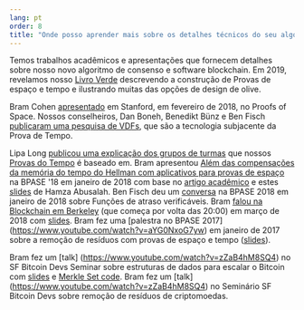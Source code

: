 ```yaml
---
lang: pt
order: 8
title: "Onde posso aprender mais sobre os detalhes técnicos do seu algoritmo de consenso?"
---
```


Temos trabalhos acadêmicos e apresentações que fornecem detalhes sobre nosso novo algoritmo de consenso e software blockchain.
Em 2019, revelamos nosso [Livro Verde](https://www.olive.net/assets/oliveGreenPaper.pdf) descrevendo a construção de Provas de espaço e tempo e ilustrando muitas das opções de design de olive.

Bram Cohen [apresentado](https://www.youtube.com/watch?v=2Zlcgt8FVz4) em Stanford, em fevereiro de 2018, no Proofs of Space. Nossos conselheiros, Dan Boneh, Benedikt Bünz e Ben Fisch [publicaram uma pesquisa de VDFs](https://eprint.iacr.org/2018/712.pdf), que são a tecnologia subjacente da Prova de Tempo.

Lipa Long [publicou uma explicação dos grupos de turmas](https://github.com/olive-Network/vdf-competition/blob/master/classgroups.pdf) que nossos [Provas do Tempo](https://eprint.iacr.org/2018/627.pdf) é baseado em. Bram apresentou [Além das compensações da memória do tempo do Hellman com aplicativos para provas de espaço](https://www.youtube.com/watch?v=iqxkO7C-cyk) na BPASE '18 em janeiro de 2018 com base no [artigo acadêmico](https://eprint.iacr.org/2017/893) e estes [slides](https://view.publitas.com/olive-network/pbase18slides/page/1) de Hamza Abusalah. Ben Fisch deu um [conversa](https://www.youtube.com/watch?v=qUoagL7OZ1k&feature=youtu.be) na BPASE 2018 em janeiro de 2018 sobre Funções de atraso verificáveis. Bram [falou na Blockchain em Berkeley](https://www.facebook.com/BlockchainatBerkeley/videos/2006069823011271/) (que começa por volta das 20:00) em março de 2018 com [slides](https://cyber.stanford.edu/sites/g/files/sbiybj9936/f/bramcohen.pdf). Bram fez uma [palestra no BPASE 2017] (https://www.youtube.com/watch?v=aYG0NxoG7yw) em janeiro de 2017 sobre a remoção de resíduos com provas de espaço e tempo ([slides](https://cyber.stanford.edu/sites/g/files/sbiybj9936/f/bramcohen.pdf)).

Bram fez um [talk] (https://www.youtube.com/watch?v=zZaB4hM8SQ4) no SF Bitcoin Devs Seminar sobre estruturas de dados para escalar o Bitcoin com [slides](https://view.publitas.com/olive-network/bitcoin_data_structures/) e [Merkle Set code](https://github.com/bramcohen/MerkleSet). Bram fez um [talk] (https://www.youtube.com/watch?v=zZaB4hM8SQ4) no Seminário SF Bitcoin Devs sobre remoção de resíduos de criptomoedas.
